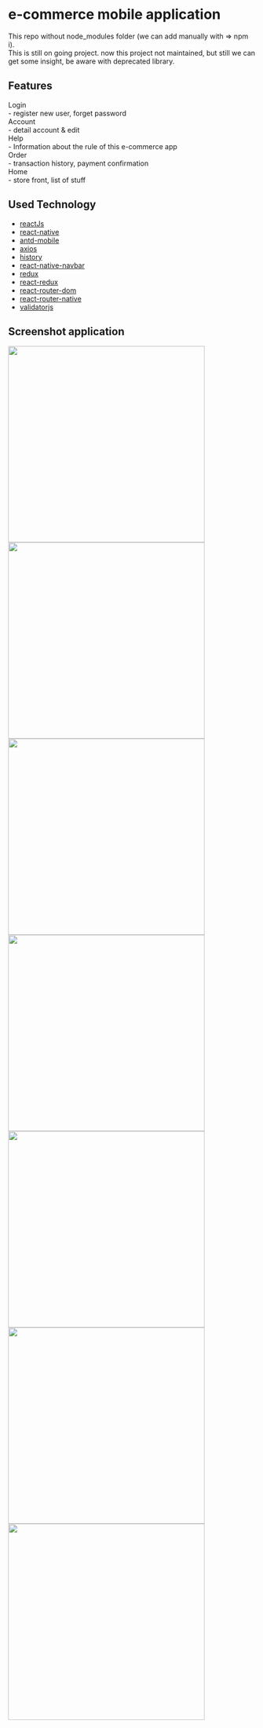 # e-commerce mobile application
This repo without node_modules folder (we can add manually with => npm i).<br>
This is still on going project.
now this project not maintained, but still we can get some insight, be aware with deprecated library.

## Features
Login <br>
    - register new user, forget password <br>
Account <br>
    - detail account & edit <br>
Help <br>
    - Information about the rule of this e-commerce app <br>
Order <br>
    - transaction history, payment confirmation <br>
Home <br>
    - store front, list of stuff

## Used Technology
* [reactJs](https://reactjs.org/)
* [react-native](https://facebook.github.io/react-native/)
* [antd-mobile](https://mobile.ant.design/docs/react/introduce)
* [axios](https://github.com/axios/axios)
* [history](https://github.com/ReactTraining/history)
* [react-native-navbar](https://github.com/react-native-community/react-native-navbar)
* [redux](https://redux.js.org/)
* [react-redux](https://github.com/reduxjs/react-redux)
* [react-router-dom](https://www.npmjs.com/package/react-router-dom)
* [react-router-native](https://github.com/ReactTraining/react-router/tree/master/packages/react-router-native)
* [validatorjs](https://github.com/skaterdav85/validatorjs)

## Screenshot application
<img src="https://github.com/indracahyae/TokoKu/blob/master/screenshots/1.png" width="400">
<br>
<img src="https://github.com/indracahyae/TokoKu/blob/master/screenshots/2.png" width="400">
<br>
<img src="https://github.com/indracahyae/TokoKu/blob/master/screenshots/3.png" width="400">
<br>
<img src="https://github.com/indracahyae/TokoKu/blob/master/screenshots/4.png" width="400">
<br>
<img src="https://github.com/indracahyae/TokoKu/blob/master/screenshots/5.png" width="400">
<br>
<img src="https://github.com/indracahyae/TokoKu/blob/master/screenshots/6.png" width="400">
<br>
<img src="https://github.com/indracahyae/TokoKu/blob/master/screenshots/7.png" width="400">
<br>
